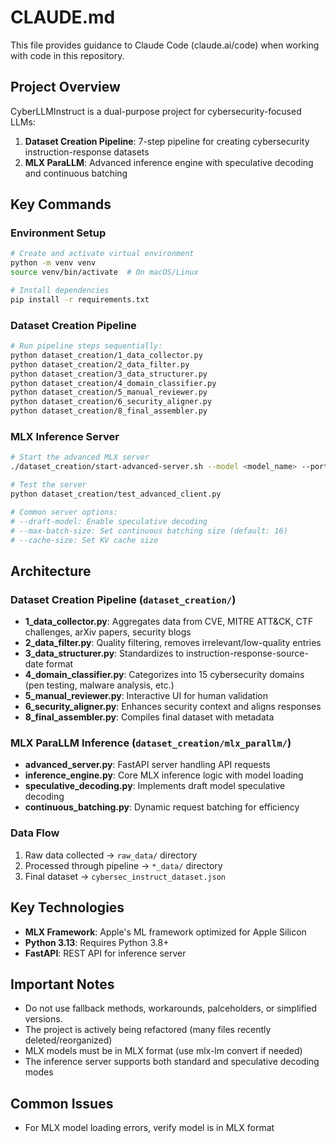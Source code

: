 # CLAUDE.md

This file provides guidance to Claude Code (claude.ai/code) when working with code in this repository.

## Project Overview

CyberLLMInstruct is a dual-purpose project for cybersecurity-focused LLMs:
1. **Dataset Creation Pipeline**: 7-step pipeline for creating cybersecurity instruction-response datasets
2. **MLX ParaLLM**: Advanced inference engine with speculative decoding and continuous batching

## Key Commands

### Environment Setup
```bash
# Create and activate virtual environment
python -m venv venv
source venv/bin/activate  # On macOS/Linux

# Install dependencies
pip install -r requirements.txt
```

### Dataset Creation Pipeline
```bash
# Run pipeline steps sequentially:
python dataset_creation/1_data_collector.py
python dataset_creation/2_data_filter.py
python dataset_creation/3_data_structurer.py
python dataset_creation/4_domain_classifier.py
python dataset_creation/5_manual_reviewer.py
python dataset_creation/6_security_aligner.py
python dataset_creation/8_final_assembler.py
```

### MLX Inference Server
```bash
# Start the advanced MLX server
./dataset_creation/start-advanced-server.sh --model <model_name> --port 8080

# Test the server
python dataset_creation/test_advanced_client.py

# Common server options:
# --draft-model: Enable speculative decoding
# --max-batch-size: Set continuous batching size (default: 16)
# --cache-size: Set KV cache size
```

## Architecture

### Dataset Creation Pipeline (`dataset_creation/`)
- **1_data_collector.py**: Aggregates data from CVE, MITRE ATT&CK, CTF challenges, arXiv papers, security blogs
- **2_data_filter.py**: Quality filtering, removes irrelevant/low-quality entries
- **3_data_structurer.py**: Standardizes to instruction-response-source-date format
- **4_domain_classifier.py**: Categorizes into 15 cybersecurity domains (pen testing, malware analysis, etc.)
- **5_manual_reviewer.py**: Interactive UI for human validation
- **6_security_aligner.py**: Enhances security context and aligns responses
- **8_final_assembler.py**: Compiles final dataset with metadata

### MLX ParaLLM Inference (`dataset_creation/mlx_parallm/`)
- **advanced_server.py**: FastAPI server handling API requests
- **inference_engine.py**: Core MLX inference logic with model loading
- **speculative_decoding.py**: Implements draft model speculative decoding
- **continuous_batching.py**: Dynamic request batching for efficiency

### Data Flow
1. Raw data collected → `raw_data/` directory
2. Processed through pipeline → `*_data/` directory  
3. Final dataset → `cybersec_instruct_dataset.json`


## Key Technologies
- **MLX Framework**: Apple's ML framework optimized for Apple Silicon
- **Python 3.13**: Requires Python 3.8+
- **FastAPI**: REST API for inference server

## Important Notes
- Do not use fallback methods, workarounds, palceholders, or simplified versions.
- The project is actively being refactored (many files recently deleted/reorganized)
- MLX models must be in MLX format (use mlx-lm convert if needed)
- The inference server supports both standard and speculative decoding modes


## Common Issues

- For MLX model loading errors, verify model is in MLX format

